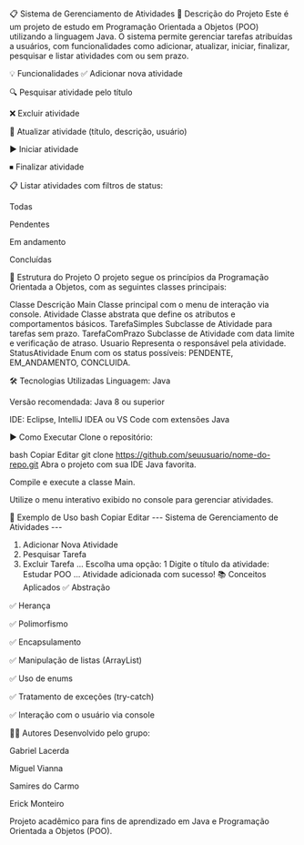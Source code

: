 📋 Sistema de Gerenciamento de Atividades
📌 Descrição do Projeto
Este é um projeto de estudo em Programação Orientada a Objetos (POO) utilizando a linguagem Java. O sistema permite gerenciar tarefas atribuídas a usuários, com funcionalidades como adicionar, atualizar, iniciar, finalizar, pesquisar e listar atividades com ou sem prazo.

💡 Funcionalidades
✅ Adicionar nova atividade

🔍 Pesquisar atividade pelo título

❌ Excluir atividade

🔄 Atualizar atividade (título, descrição, usuário)

▶️ Iniciar atividade

⏹ Finalizar atividade

📋 Listar atividades com filtros de status:

Todas

Pendentes

Em andamento

Concluídas

🧱 Estrutura do Projeto
O projeto segue os princípios da Programação Orientada a Objetos, com as seguintes classes principais:

Classe	Descrição
Main	Classe principal com o menu de interação via console.
Atividade	Classe abstrata que define os atributos e comportamentos básicos.
TarefaSimples	Subclasse de Atividade para tarefas sem prazo.
TarefaComPrazo	Subclasse de Atividade com data limite e verificação de atraso.
Usuario	Representa o responsável pela atividade.
StatusAtividade	Enum com os status possíveis: PENDENTE, EM_ANDAMENTO, CONCLUIDA.

🛠️ Tecnologias Utilizadas
Linguagem: Java

Versão recomendada: Java 8 ou superior

IDE: Eclipse, IntelliJ IDEA ou VS Code com extensões Java

▶️ Como Executar
Clone o repositório:

bash
Copiar
Editar
git clone https://github.com/seuusuario/nome-do-repo.git
Abra o projeto com sua IDE Java favorita.

Compile e execute a classe Main.

Utilize o menu interativo exibido no console para gerenciar atividades.

📌 Exemplo de Uso
bash
Copiar
Editar
--- Sistema de Gerenciamento de Atividades ---
1. Adicionar Nova Atividade
2. Pesquisar Tarefa
3. Excluir Tarefa
...
Escolha uma opção: 1
Digite o título da atividade: Estudar POO
...
Atividade adicionada com sucesso!
📚 Conceitos Aplicados
✅ Abstração

✅ Herança

✅ Polimorfismo

✅ Encapsulamento

✅ Manipulação de listas (ArrayList)

✅ Uso de enums

✅ Tratamento de exceções (try-catch)

✅ Interação com o usuário via console

👨‍💻 Autores
Desenvolvido pelo grupo:

Gabriel Lacerda

Miguel Vianna

Samires do Carmo

Erick Monteiro

Projeto acadêmico para fins de aprendizado em Java e Programação Orientada a Objetos (POO).
